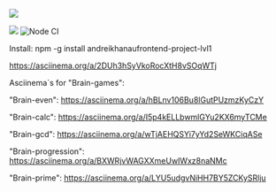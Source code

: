 <a href="https://codeclimate.com/github/andreikhanau/andreikhanaufrontend-project-lvl1/maintainability"><img src="https://api.codeclimate.com/v1/badges/61b3646b4779b6cf4443/maintainability" /></a>

<a href="https://codeclimate.com/github/andreikhanau/andreikhanaufrontend-project-lvl1/test_coverage"><img src="https://api.codeclimate.com/v1/badges/61b3646b4779b6cf4443/test_coverage" /></a>
![Node CI](https://github.com/andreikhanau/andreikhanaufrontend-project-lvl1/workflows/Node%20CI/badge.svg)

Install:
npm -g install andreikhanaufrontend-project-lvl1

https://asciinema.org/a/2DUh3hSyVkoRocXtH8vSOqWTj

Asciinema`s for "Brain-games":

"Brain-even":
https://asciinema.org/a/hBLnv106Bu8lGutPUzmzKyCzY

"Brain-calc":
https://asciinema.org/a/I5p4kELLbwmlGYu2KX6myTCMe

"Brain-gcd":
https://asciinema.org/a/wTjAEHQSYi7yYd2SeWKCiqASe

"Brain-progression":
https://asciinema.org/a/BXWRjvWAGXXmeUwIWxz8naNMc

"Brain-prime":
https://asciinema.org/a/LYU5udgvNiHH7BY5ZCKySRlju












